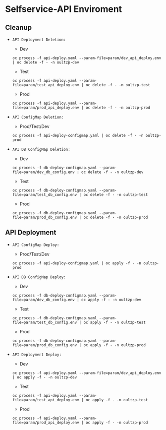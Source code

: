 # Selfservice-API Enviroment

## Cleanup


* `API Deployment Deletion:`

    * Dev
    ```
    oc process -f api-deploy.yaml --param-file=param/dev_api_deploy.env | oc delete -f - -n oultzp-dev
    ```
    * Test
    ```
    oc process -f api-deploy.yaml --param-file=param/test_api_deploy.env | oc delete -f - -n oultzp-test
    ```
    
    * Prod
    ```
    oc process -f api-deploy.yaml --param-file=param/prod_api_deploy.env | oc delete -f - -n oultzp-prod
    ```
* `API ConfigMap Deletion:`

    * Prod/Test/Dev
    ```
    oc process -f api-deploy-configmap.yaml | oc delete -f - -n oultzp-prod
    ```

* `API DB ConfigMap Deletion:`

    * Dev
    ```
    oc process -f db-deploy-configmap.yaml --param-file=param/dev_db_config.env | oc delete -f - -n oultzp-dev
    ```
    * Test
    ```
    oc process -f db-deploy-configmap.yaml --param-file=param/test_db_config.env | oc delete -f - -n oultzp-test
    ```
    
    * Prod
    ```
    oc process -f db-deploy-configmap.yaml --param-file=param/prod_db_config.env | oc delete -f - -n oultzp-prod
    ```

## API Deployment

* `API ConfigMap Deploy:`

    * Prod/Test/Dev
    ```
    oc process -f api-deploy-configmap.yaml | oc apply -f - -n oultzp-prod
    ```

* `API DB ConfigMap Deploy:`

    * Dev
    ```
    oc process -f db-deploy-configmap.yaml --param-file=param/dev_db_config.env | oc apply -f - -n oultzp-dev
    ```
    * Test
    ```
    oc process -f db-deploy-configmap.yaml --param-file=param/test_db_config.env | oc apply -f - -n oultzp-test
    ```
    
    * Prod
    ```
    oc process -f db-deploy-configmap.yaml --param-file=param/prod_db_config.env | oc apply -f - -n oultzp-prod
    ```

* `API Deployment Deploy:`

    * Dev
    ```
    oc process -f api-deploy.yaml --param-file=param/dev_api_deploy.env | oc apply -f - -n oultzp-dev
    ```
    * Test
    ```
    oc process -f api-deploy.yaml --param-file=param/test_api_deploy.env | oc apply -f - -n oultzp-test
    ```
    
    * Prod
    ```
    oc process -f api-deploy.yaml --param-file=param/prod_api_deploy.env | oc apply -f - -n oultzp-prod